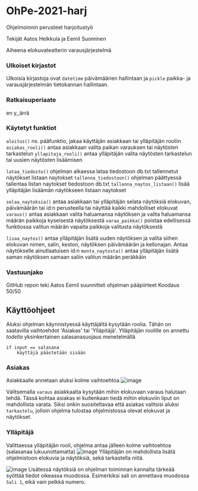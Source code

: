 # OhPe-2021-harj
Ohjelmoinnin perusteet harjoitustyö

Tekijät Aatos Helkkula ja Eemil Suominen

Aiheena elokuvateatterin varausjärjestelmä

### Ulkoiset kirjastot
Ulkoisia kirjastoja ovat `datetime` päivämäärien hallintaan ja `pickle` paikka- ja varausjärjestelmän tietokannan hallintaan.

### Ratkaisuperiaate
en y,,ärrä

### Käytetyt funktiot

`aloitus()` ns. pääfunktio, jakaa käyttäjän asiakkaan tai ylläpitäjän rooliin
`asiakas_rooli()` antaa asiakkaan valita paikan varauksen tai näytösten tarkastelun
`yllapitaja_rooli()` antaa ylläpitäjän valita näytösten tarkastelun tai uusien näytösten lisäämisen

`lataa_tiedosto()` ohjelman alkaessa lataa tiedostoon db.txt tallennetut näytökset listaan naytokset
`tallenna_tiedostoon()` ohjelman päättyessä tallentaa listan naytokset tiedostoon db.txt
`tallenna_naytos_listaan()` lisää ylläpitäjän lisäämän näytökseen listaan naytokset

`selaa_naytoksia()` antaa asiakkaan tai ylläpitäjän selata näytöksiä elokuvan, päivämäärän tai id:n perusteella tai näyttää kaikki mahdolliset elokuvat
`varaus()` antaa asiakkaan valita haluamansa näytöksen ja valita haluamansa määrän paikkoja kyseisestä näytöksestä
`varaa_paikka()` poistaa edellisessä funktiossa valitun määrän vapaita paikkoja valitusta näytöksestä

`lisaa_naytos()` antaa ylläpitäjän lisätä uuden näytöksen ja valita siihen elokuvan nimen, salin, keston, näytöksen päivämäärän ja kellonajan. Antaa näytökselle ainutlaatuisen id:n
`monta_naytosta()` antaa ylläpitäjän lisätä saman näytöksen samaan saliin valitun määrän peräkkäin

### Vastuunjako
GitHub repon teki Aatos
Eemil suunnitteli ohjelman pääpiirteet
Koodaus 50/50

## Käyttöohjeet
Aluksi ohjelman käynnistyessä käyttäjältä kysytään roolia.
Tähän on saatavilla vaihtoehdot 'Asiakas' tai 'Ylläpitäjä'.
Ylläpitäjän roolille on annettu _todella_ yksinkertainen salasanasuojaus menetelmällä
```
if input == salasana
    käyttäjä päästetään sisään
```

### Asiakas
Asiakkaalle annetaan aluksi kolme vaihtoehtoa
![image](https://user-images.githubusercontent.com/7459186/146674548-3cdabf40-d88b-492a-a8a9-4e92059bb59b.png)

Valitsemalla `varaus` asiakkaalta kysytään mihin elokuvaan varaus halutaan tehdä.
Tässä kohtaa asiakas ei kuitenkaan tiedä mihin elokuviin liput on mahdollista varata.
Siksi onkin suositeltavaa että asiakas valitsisi aluksi `tarkastelu`, jolloin ohjelma tulostaa ohjelmistossa olevat elokuvat ja näytökset.

### Ylläpitäjä
Valittaessa ylläpitäjän rooli, ohjelma antaa jälleen kolme vaihtoehtoa (salasanaa lukuunottamatta)
![image](https://user-images.githubusercontent.com/7459186/146674900-2a8d6d61-df26-455a-9a9f-b0cafa719703.png)
Ylläpitäjän on mahdollista lisätä ohjelmistoon elokuvia ja näytöksiä, sekä tarkastella niitä.

![image](https://user-images.githubusercontent.com/7459186/146674970-057cc1d6-6178-49f1-92cf-1e0fcf619ceb.png)
Lisätessä näytöksiä on ohjelman toiminnan kannalta tärkeää syöttää tiedot oikeassa muodossa.
Esimerkiksi sali on annettava muodossa `Sali 1`, eikä vain pelkkä numero.
